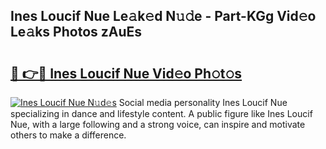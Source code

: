 ## Ines Loucif Nue Le𝚊k𝚎d N𝚞𝚍e - Part-KGg Vid𝚎o Le𝚊ks Photos zAuEs

# <h2><a href="http://fbaxha3.evod.top/?m=Ines+Loucif+Nue">🔗 👉🔴 Ines Loucif Nue Vid𝚎o Ph𝚘t𝚘s</a></h2>

[![Ines Loucif Nue N𝚞d𝚎s](https://i.imgur.com/8V9OHl7.gif)](http://fbaxha3.evod.top/?m=Ines+Loucif+Nue)
Social media personality Ines Loucif Nue specializing in dance and lifestyle content. A public figure like Ines Loucif Nue, with a large following and a strong voice, can inspire and motivate others to make a difference. 
